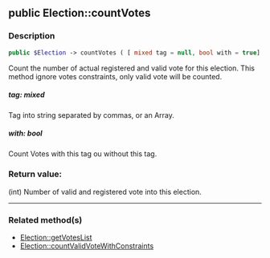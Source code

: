 ## public Election::countVotes

### Description    

```php
public $Election -> countVotes ( [ mixed tag = null, bool with = true] )
```

Count the number of actual registered and valid vote for this election. This method ignore votes constraints, only valid vote will be counted.    


##### **tag:** *mixed*   
Tag into string separated by commas, or an Array.    



##### **with:** *bool*   
Count Votes with this tag ou without this tag.    



### Return value:   

(int) Number of valid and registered vote into this election.


---------------------------------------

### Related method(s)      

* [Election::getVotesList](../Election%20Class/public%20Election--getVotesList.md)    
* [Election::countValidVoteWithConstraints](../Election%20Class/public%20Election--countValidVoteWithConstraints.md)    
